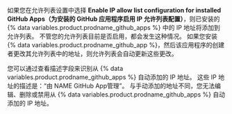 如果您在允许列表设置中选择 **Enable IP allow list configuration for installed GitHub Apps（为安装的 GitHub 应用程序启用 IP 允许列表配置）**，则已安装的 {% data variables.product.prodname_github_apps %} 中的 IP 地址将添加到允许列表。 不管您的允许列表目前是否启用，都会发生这种情况。 如果您安装 {% data variables.product.prodname_github_app %}，然后该应用程序的创建者更改其允许列表中的地址，则允许列表会自动更新这些更改。

您可以通过查看描述字段来识别从 {% data variables.product.prodname_github_apps %} 自动添加的 IP 地址。 这些 IP 地址的描述是：“由 NAME GitHub App管理”。 与手动添加的地址不同，您无法编辑、删除或禁用从 {% data variables.product.prodname_github_apps %} 自动添加的 IP 地址。

